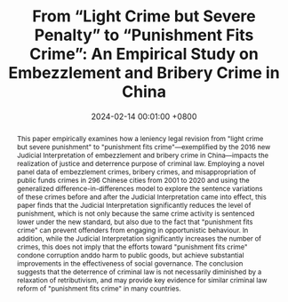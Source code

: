---
title:          'From “Light Crime but Severe Penalty” to “Punishment Fits Crime”: An Empirical Study on 
Embezzlement and Bribery Crime in China'
date:           2024-02-14 00:01:00 +0800
selected:       true
pub:            "European Master in Law and Economics Midterm Meeting conference paper; LLB in Law (minor) thesis"
# pub_pre:        "Submitted to "
# pub_post:       'Under review.'
# pub_last:       ' <span class="badge badge-pill badge-publication badge-success">Spotlight</span>'
# pub_date:       "2024"

abstract: >-
  This paper empirically examines how a leniency legal revision from "light crime but severe punishment" to "punishment fits crime"—exemplified by the 2016 new Judicial Interpretation of embezzlement and bribery crime in China—impacts the realization of justice and deterrence purpose of criminal law. Employing a novel panel data of embezzlement crimes, bribery crimes, and misappropriation of public funds crimes in 296 Chinese cities from 2001 to 2020 and using the generalized difference-in-differences model to explore the sentence variations of these crimes before and after the Judicial Interpretation came into effect, this paper finds that the Judicial Interpretation significantly reduces the level of punishment, which is not only because the same crime activity is sentenced lower under the new standard, but also due to the fact that "punishment fits crime" can prevent offenders from engaging in opportunistic behaviour. In addition, while the Judicial Interpretation significantly increases the number of crimes, this does not imply that the efforts toward "punishment fits crime" condone corruption anddo harm to public goods, but achieve substantial improvements in the effectiveness of social governance. The conclusion suggests that the deterrence of criminal law is not necessarily diminished by a relaxation of retributivism, and may provide key evidence for similar criminal law reform of "punishment fits crime" in many countries.

cover:          /assets/images/covers/2024-2.png
authors:
  - Huabing Li
links:
  Conference slides: https://www.huabing.li/assets/files/2024-2-1.pdf
---